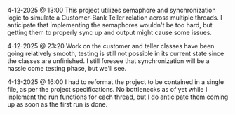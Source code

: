 4-12-2025 @ 13:00
This project utilizes semaphore and synchronization logic to simulate a Customer-Bank Teller relation across multiple
threads. I anticipate that implementing the semaphores wouldn't be too hard, but getting them to properly sync up and
output might cause some issues.

4-12-2025 @ 23:20
Work on the customer and teller classes have been going relatively smooth, testing is still not possible in its current
state since the classes are unfinished. I still foresee that synchronization will be a hassle come testing phase, but
we'll see.

4-13-2025 @ 16:00
I had to reformat the project to be contained in a single file, as per the project specifications. No bottlenecks as of
yet while I inplement the run functions for each thread, but I do anticipate them coming up as soon as the first run is
done.